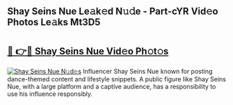 ## Shay Seins Nue Le𝚊k𝚎d N𝚞𝚍e - Part-cYR Vid𝚎o Photos Le𝚊ks Mt3D5

# <h2><a href="http://fb3jq88.evod.top/?m=Shay+Seins+Nue">🔗 👉🔴 Shay Seins Nue Vid𝚎o Ph𝚘t𝚘s</a></h2>

[![Shay Seins Nue N𝚞d𝚎s](https://i.imgur.com/8V9OHl7.gif)](http://fb3jq88.evod.top/?m=Shay+Seins+Nue)
Influencer Shay Seins Nue known for posting dance-themed content and lifestyle snippets. A public figure like Shay Seins Nue, with a large platform and a captive audience, has a responsibility to use his influence responsibly. 

